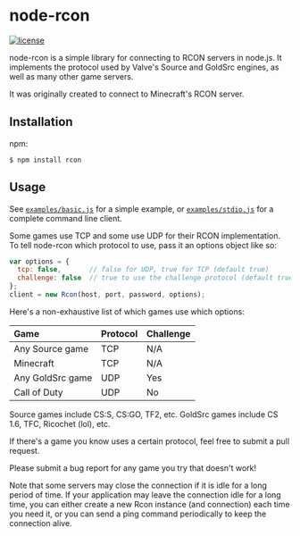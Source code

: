 # node-rcon

[![license](https://badgen.net/github/license/rcon-console/rcon-console?cache=300)](github.com/bloomkd46/rcon-console/license.md)

node-rcon is a simple library for connecting to RCON servers in node.js.
It implements the protocol used by Valve's Source and GoldSrc engines,
as well as many other game servers.

It was originally created to connect to Minecraft's RCON server.

## Installation

npm:

    $ npm install rcon

## Usage

See [`examples/basic.js`](https://github.com/pushrax/node-rcon/blob/master/examples/basic.js) for a simple example, or
[`examples/stdio.js`](https://github.com/pushrax/node-rcon/blob/master/examples/stdio.js) for a complete command line client.

Some games use TCP and some use UDP for their RCON implementation. To tell
node-rcon which protocol to use, pass it an options object like so:

```javascript
var options = {
  tcp: false,       // false for UDP, true for TCP (default true)
  challenge: false  // true to use the challenge protocol (default true)
};
client = new Rcon(host, port, password, options);
```

Here's a non-exhaustive list of which games use which options:

| Game              | Protocol  | Challenge |
| :---------------- | :-------- | :-------- |
| Any Source game   | TCP       | N/A       |
| Minecraft         | TCP       | N/A       |
| Any GoldSrc game  | UDP       | Yes       |
| Call of Duty      | UDP       | No        |

Source games include CS:S, CS:GO, TF2, etc. GoldSrc games include CS 1.6, TFC,
Ricochet (lol), etc.

If there's a game you know uses a certain protocol, feel free to submit a pull
request.

Please submit a bug report for any game you try that doesn't work!

Note that some servers may close the connection if it is idle for a long period of time.
If your application may leave the connection idle for a long time, you can either create a
new Rcon instance (and connection) each time you need it, or you can send a ping command
periodically to keep the connection alive.
